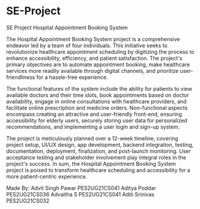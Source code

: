 # SE-Project
SE Project Hospital Appointment Booking System

The Hospital Appointment Booking System project is a comprehensive endeavor led by a team of four individuals. This initiative seeks to revolutionize healthcare appointment scheduling by digitizing the process to enhance accessibility, efficiency, and patient satisfaction. The project's primary objectives are to automate appointment booking, make healthcare services more readily available through digital channels, and prioritize user-friendliness for a hassle-free experience.

The functional features of the system include the ability for patients to view available doctors and their time slots, book appointments based on doctor availability, engage in online consultations with healthcare providers, and facilitate online prescription and medicine orders. Non-functional aspects encompass creating an attractive and user-friendly front-end, ensuring accessibility for elderly users, securely storing user data for personalized recommendations, and implementing a user login and sign-up system.

The project is meticulously planned over a 12-week timeline, covering project setup, UI/UX design, app development, backend integration, testing, documentation, deployment, finalization, and post-launch monitoring. User acceptance testing and stakeholder involvement play integral roles in the project's success. In sum, the Hospital Appointment Booking System project is poised to transform healthcare scheduling and accessibility for a more patient-centric experience.

Made By:
Advit Singh Pawar PES2UG21CS041
Aditya Poddar PES2UG21CS036
Advaitha S PES2UG21CS041
Aditi Srinivas PES2UG21CS032
